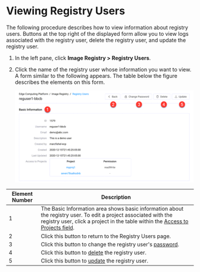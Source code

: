 # Viewing Registry Users

The following procedure describes how to view information about registry users. Buttons at the top right of the displayed form allow you to view logs associated with the registry user, delete the registry user, and update the registry user.

1. In the left pane, click **Image Registry > Registry Users**.
2. Click the name of the registry user whose information you want to view. A form similar to the following appears. The table below the figure describes the elements on this form.

    ![null](</docs/resources/images/registry/edit-user.png>)

| **Element Number**       | **Description**                               |
| -------------------------|-----------------------------------------------| 
1                                                                                                       | The Basic Information area shows basic information about the registry user. To edit a project associated with the registry user, click a project in the table within the [Access to Projects field](</docs/portal/image-registry/viewing-projects.md>).                                            |
| 2                        | Click this button to return to the Registry Users page.                                                                 |
| 3                        | Click this button to change the registry user's [password](</docs/portal/registry-users/changing-passwords.md>).            |
| 4                        | Click this button to [delete](</docs/portal/registry-users/deleting-users.md>) the registry user. |
| 5                        | Click this button to [update](</docs/portal/registry-users/updating-users.md>) the registry user.                       |
